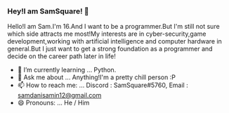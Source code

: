 ### Hey!I am SamSquare! 👋

Hello!I am Sam.I'm 16.And I want to be a programmer.But I'm still not sure which side attracts me most!My interests are in cyber-security,game development,working with artificial intelligence and computer hardware in general.But I just want to get a strong foundation as a programmer and decide on the career path later in life!

- 🌱 I’m currently learning ...  Python.
- 💬 Ask me about ... Anything!I'm a pretty chill person :P
- 📫 How to reach me: ... Discord : SamSquare#5760, Email : samdanisamin12@gmail.com 
- 😄 Pronouns: ... He / Him

